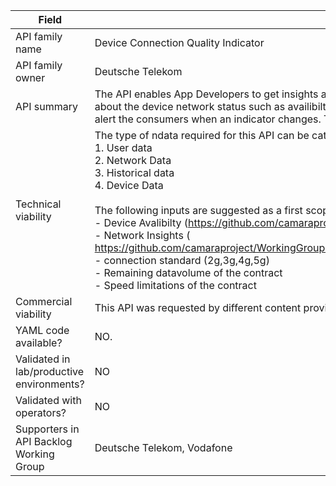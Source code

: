 | **Field** | Description | 
| ---- | ----- |
| API family name | Device Connection Quality Indicator |
| API family owner | Deutsche Telekom |
| API summary | The API enables App Developers to get insights about the network status of a defined mobile device. For this the API will return an indicator which is bundeling information about the device network status such as availibilty, open datavolume, congjestion, historical congjestion or the connecitvity status (2G, 3G, 4G, 5G). The API service will also alert the consumers when an indicator changes. This API would be useful for applications that optimize user experience based on the connecitvity status of a defined device.|
| Technical viability | The type of ndata required for this API can be categorized into 4 groups as listed below <br>1\.	User data <br>2\.	Network Data <br>3\.	Historical data <br>4\. Device Data <br> <br> The following inputs are suggested as a first scope for the indicator:  <br> - Device Avalibilty (https://github.com/camaraproject/DeviceStatus/tree/release-0.5.0-rc) <br> - Network Insights ( https://github.com/camaraproject/WorkingGroups/blob/main/APIBacklog/documentation/SupportingDocuments/API%20proposals/APIproposal_NetworkInsights_Verizon.md) <br> - connection standard (2g,3g,4g,5g) <br> - Remaining datavolume of the contract <br> - Speed limitations of the contract|
| Commercial viability | This API was requested by different content providers. It helps them to set up the right content quality in their applications.|
| YAML code available? | NO. |
| Validated in lab/productive environments? | NO|
| Validated with operators? | NO |
| Supporters in API Backlog Working Group | Deutsche Telekom, Vodafone |
